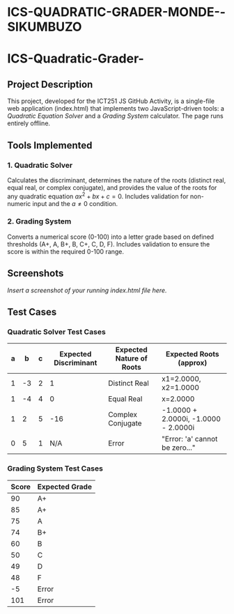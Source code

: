 # ICS-QUADRATIC-GRADER-MONDE--SIKUMBUZO
# ICS-Quadratic-Grader-<Surname-Firstname>

## Project Description
This project, developed for the ICT251 JS GitHub Activity, is a single-file web application (index.html) that implements two JavaScript-driven tools: a *Quadratic Equation Solver* and a *Grading System* calculator. The page runs entirely offline.

## Tools Implemented

### 1. Quadratic Solver
Calculates the discriminant, determines the nature of the roots (distinct real, equal real, or complex conjugate), and provides the value of the roots for any quadratic equation $ax^2 + bx + c = 0$. Includes validation for non-numeric input and the $a \neq 0$ condition.

### 2. Grading System
Converts a numerical score (0-100) into a letter grade based on defined thresholds (A+, A, B+, B, C+, C, D, F). Includes validation to ensure the score is within the required 0-100 range.

## Screenshots

*Insert a screenshot of your running index.html file here.*

## Test Cases

### Quadratic Solver Test Cases

| a | b | c | Expected Discriminant | Expected Nature of Roots | Expected Roots (approx) |
|---|---|---|---|---|---|
| 1 | -3 | 2 | 1 | Distinct Real | x1=2.0000, x2=1.0000 |
| 1 | -4 | 4 | 0 | Equal Real | x=2.0000 |
| 1 | 2 | 5 | -16 | Complex Conjugate | -1.0000 + 2.0000i, -1.0000 - 2.0000i |
| 0 | 5 | 1 | N/A | Error | "Error: 'a' cannot be zero..." |

### Grading System Test Cases

| Score | Expected Grade |
|---|---|
| 90 | A+ |
| 85 | A+ |
| 75 | A |
| 74 | B+ |
| 60 | B |
| 50 | C |
| 49 | D |
| 48 | F |
| -5 | Error |
| 101 | Error |
